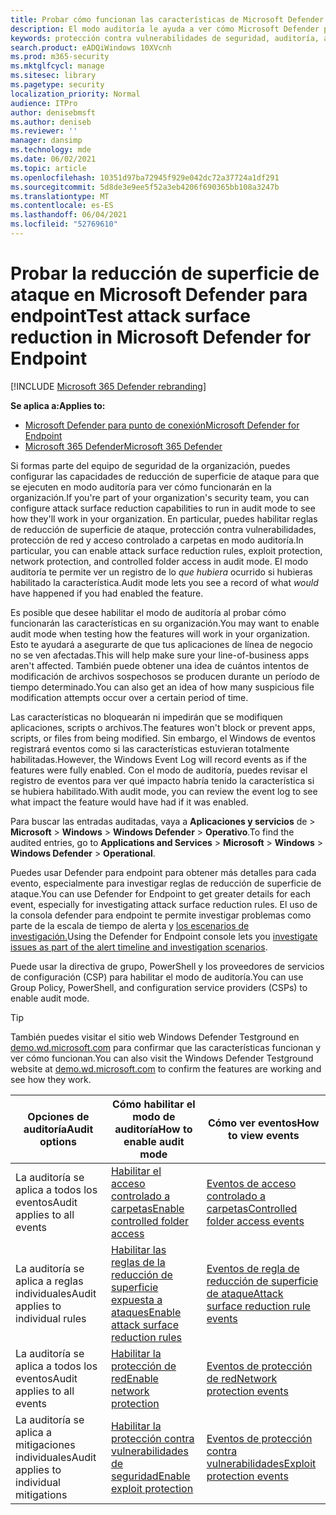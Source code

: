 ```yaml
---
title: Probar cómo funcionan las características de Microsoft Defender para endpoint en modo auditoría
description: El modo auditoría le ayuda a ver cómo Microsoft Defender para Endpoint protegería sus dispositivos si estaba habilitado.
keywords: protección contra vulnerabilidades de seguridad, auditoría, auditoría, modo, habilitado, deshabilitado, prueba, demostración, evaluación, laboratorio
search.product: eADQiWindows 10XVcnh
ms.prod: m365-security
ms.mktglfcycl: manage
ms.sitesec: library
ms.pagetype: security
localization_priority: Normal
audience: ITPro
author: denisebmsft
ms.author: deniseb
ms.reviewer: ''
manager: dansimp
ms.technology: mde
ms.date: 06/02/2021
ms.topic: article
ms.openlocfilehash: 10351d97ba72945f929e042dc72a37724a1df291
ms.sourcegitcommit: 5d8de3e9ee5f52a3eb4206f690365bb108a3247b
ms.translationtype: MT
ms.contentlocale: es-ES
ms.lasthandoff: 06/04/2021
ms.locfileid: "52769610"
---
```

# <a name="test-attack-surface-reduction-in-microsoft-defender-for-endpoint"></a><span data-ttu-id="6959c-104">Probar la reducción de superficie de ataque en Microsoft Defender para endpoint</span><span class="sxs-lookup"><span data-stu-id="6959c-104">Test attack surface reduction in Microsoft Defender for Endpoint</span></span>

[!INCLUDE [Microsoft 365 Defender rebranding](../../includes/microsoft-defender.md)]

<span data-ttu-id="6959c-105">**Se aplica a:**</span><span class="sxs-lookup"><span data-stu-id="6959c-105">**Applies to:**</span></span>
- [<span data-ttu-id="6959c-106">Microsoft Defender para punto de conexión</span><span class="sxs-lookup"><span data-stu-id="6959c-106">Microsoft Defender for Endpoint</span></span>](https://go.microsoft.com/fwlink/?linkid=2154037)
- [<span data-ttu-id="6959c-107">Microsoft 365 Defender</span><span class="sxs-lookup"><span data-stu-id="6959c-107">Microsoft 365 Defender</span></span>](https://go.microsoft.com/fwlink/?linkid=2118804)

<span data-ttu-id="6959c-108">Si formas parte del equipo de seguridad de la organización, puedes configurar las capacidades de reducción de superficie de ataque para que se ejecuten en modo auditoría para ver cómo funcionarán en la organización.</span><span class="sxs-lookup"><span data-stu-id="6959c-108">If you're part of your organization's security team, you can configure attack surface reduction capabilities to run in audit mode to see how they'll work in your organization.</span></span> <span data-ttu-id="6959c-109">En particular, puedes habilitar reglas de reducción de superficie de ataque, protección contra vulnerabilidades, protección de red y acceso controlado a carpetas en modo auditoría.</span><span class="sxs-lookup"><span data-stu-id="6959c-109">In particular, you can enable attack surface reduction rules, exploit protection, network protection, and controlled folder access in audit mode.</span></span> <span data-ttu-id="6959c-110">El modo auditoría te permite ver un registro de lo *que hubiera* ocurrido si hubieras habilitado la característica.</span><span class="sxs-lookup"><span data-stu-id="6959c-110">Audit mode lets you see a record of what *would* have happened if you had enabled the feature.</span></span>

<span data-ttu-id="6959c-111">Es posible que desee habilitar el modo de auditoría al probar cómo funcionarán las características en su organización.</span><span class="sxs-lookup"><span data-stu-id="6959c-111">You may want to enable audit mode when testing how the features will work in your organization.</span></span> <span data-ttu-id="6959c-112">Esto te ayudará a asegurarte de que tus aplicaciones de línea de negocio no se ven afectadas.</span><span class="sxs-lookup"><span data-stu-id="6959c-112">This will help make sure your line-of-business apps aren't affected.</span></span> <span data-ttu-id="6959c-113">También puede obtener una idea de cuántos intentos de modificación de archivos sospechosos se producen durante un período de tiempo determinado.</span><span class="sxs-lookup"><span data-stu-id="6959c-113">You can also get an idea of how many suspicious file modification attempts occur over a certain period of time.</span></span>

<span data-ttu-id="6959c-114">Las características no bloquearán ni impedirán que se modifiquen aplicaciones, scripts o archivos.</span><span class="sxs-lookup"><span data-stu-id="6959c-114">The features won't block or prevent apps, scripts, or files from being modified.</span></span> <span data-ttu-id="6959c-115">Sin embargo, el Windows de eventos registrará eventos como si las características estuvieran totalmente habilitadas.</span><span class="sxs-lookup"><span data-stu-id="6959c-115">However, the Windows Event Log will record events as if the features were fully enabled.</span></span> <span data-ttu-id="6959c-116">Con el modo de auditoría, puedes revisar el registro de eventos para ver qué impacto habría tenido la característica si se hubiera habilitado.</span><span class="sxs-lookup"><span data-stu-id="6959c-116">With audit mode, you can review the event log to see what impact the feature would have had if it was enabled.</span></span>

<span data-ttu-id="6959c-117">Para buscar las entradas auditadas, vaya a **Aplicaciones y servicios** de  >  **Microsoft**  >  **Windows**  >  **Windows Defender**  >  **Operativo**.</span><span class="sxs-lookup"><span data-stu-id="6959c-117">To find the audited entries, go to **Applications and Services** > **Microsoft** > **Windows** > **Windows Defender** > **Operational**.</span></span>

<span data-ttu-id="6959c-118">Puedes usar Defender para endpoint para obtener más detalles para cada evento, especialmente para investigar reglas de reducción de superficie de ataque.</span><span class="sxs-lookup"><span data-stu-id="6959c-118">You can use Defender for Endpoint to get greater details for each event, especially for investigating attack surface reduction rules.</span></span> <span data-ttu-id="6959c-119">El uso de la consola defender para endpoint te permite investigar problemas como parte de la escala de tiempo de alerta y [los escenarios de investigación.](investigate-alerts.md)</span><span class="sxs-lookup"><span data-stu-id="6959c-119">Using the Defender for Endpoint console lets you [investigate issues as part of the alert timeline and investigation scenarios](investigate-alerts.md).</span></span>

<span data-ttu-id="6959c-120">Puede usar la directiva de grupo, PowerShell y los proveedores de servicios de configuración (CSP) para habilitar el modo de auditoría.</span><span class="sxs-lookup"><span data-stu-id="6959c-120">You can use Group Policy, PowerShell, and configuration service providers (CSPs) to enable audit mode.</span></span>

> [!TIP]
> <span data-ttu-id="6959c-121">También puedes visitar el sitio web Windows Defender Testground en [demo.wd.microsoft.com](https://demo.wd.microsoft.com?ocid=cx-wddocs-testground) para confirmar que las características funcionan y ver cómo funcionan.</span><span class="sxs-lookup"><span data-stu-id="6959c-121">You can also visit the Windows Defender Testground website at [demo.wd.microsoft.com](https://demo.wd.microsoft.com?ocid=cx-wddocs-testground) to confirm the features are working and see how they work.</span></span>

 <span data-ttu-id="6959c-122">**Opciones de auditoría**</span><span class="sxs-lookup"><span data-stu-id="6959c-122">**Audit options**</span></span> | <span data-ttu-id="6959c-123">**Cómo habilitar el modo de auditoría**</span><span class="sxs-lookup"><span data-stu-id="6959c-123">**How to enable audit mode**</span></span> | <span data-ttu-id="6959c-124">**Cómo ver eventos**</span><span class="sxs-lookup"><span data-stu-id="6959c-124">**How to view events**</span></span>
|---------|---------|---------|
| <span data-ttu-id="6959c-125">La auditoría se aplica a todos los eventos</span><span class="sxs-lookup"><span data-stu-id="6959c-125">Audit applies to all events</span></span> | [<span data-ttu-id="6959c-126">Habilitar el acceso controlado a carpetas</span><span class="sxs-lookup"><span data-stu-id="6959c-126">Enable controlled folder access</span></span>](enable-controlled-folders.md) | [<span data-ttu-id="6959c-127">Eventos de acceso controlado a carpetas</span><span class="sxs-lookup"><span data-stu-id="6959c-127">Controlled folder access events</span></span>](evaluate-controlled-folder-access.md#review-controlled-folder-access-events-in-windows-event-viewer)
| <span data-ttu-id="6959c-128">La auditoría se aplica a reglas individuales</span><span class="sxs-lookup"><span data-stu-id="6959c-128">Audit applies to individual rules</span></span> | [<span data-ttu-id="6959c-129">Habilitar las reglas de la reducción de superficie expuesta a ataques</span><span class="sxs-lookup"><span data-stu-id="6959c-129">Enable attack surface reduction rules</span></span>](enable-attack-surface-reduction.md) | [<span data-ttu-id="6959c-130">Eventos de regla de reducción de superficie de ataque</span><span class="sxs-lookup"><span data-stu-id="6959c-130">Attack surface reduction rule events</span></span>](evaluate-attack-surface-reduction.md#review-attack-surface-reduction-events-in-windows-event-viewer)
| <span data-ttu-id="6959c-131">La auditoría se aplica a todos los eventos</span><span class="sxs-lookup"><span data-stu-id="6959c-131">Audit applies to all events</span></span> | [<span data-ttu-id="6959c-132">Habilitar la protección de red</span><span class="sxs-lookup"><span data-stu-id="6959c-132">Enable network protection</span></span>](enable-network-protection.md) | [<span data-ttu-id="6959c-133">Eventos de protección de red</span><span class="sxs-lookup"><span data-stu-id="6959c-133">Network protection events</span></span>](evaluate-network-protection.md#review-network-protection-events-in-windows-event-viewer)
| <span data-ttu-id="6959c-134">La auditoría se aplica a mitigaciones individuales</span><span class="sxs-lookup"><span data-stu-id="6959c-134">Audit applies to individual mitigations</span></span> | [<span data-ttu-id="6959c-135">Habilitar la protección contra vulnerabilidades de seguridad</span><span class="sxs-lookup"><span data-stu-id="6959c-135">Enable exploit protection</span></span>](enable-exploit-protection.md) | [<span data-ttu-id="6959c-136">Eventos de protección contra vulnerabilidades</span><span class="sxs-lookup"><span data-stu-id="6959c-136">Exploit protection events</span></span>](exploit-protection.md#review-exploit-protection-events-in-windows-event-viewer)


